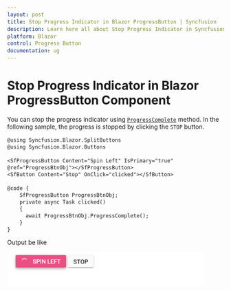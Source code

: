 ```yaml
---
layout: post
title: Stop Progress Indicator in Blazor ProgressButton | Syncfusion
description: Learn here all about Stop Progress Indicator in Syncfusion Blazor ProgressButton component and more.
platform: Blazor
control: Progress Button
documentation: ug
---
```


# Stop Progress Indicator in Blazor ProgressButton Component

You can stop the progress indicator using [`ProgressComplete`](https://help.syncfusion.com/cr/blazor/Syncfusion.Blazor.SplitButtons.SfProgressButton.html#Syncfusion_Blazor_SplitButtons_SfProgressButton_ProgressComplete) method. In the following sample, the progress is stopped by clicking the `STOP` button.

```cshtml
@using Syncfusion.Blazor.SplitButtons
@using Syncfusion.Blazor.Buttons

<SfProgressButton Content="Spin Left" IsPrimary="true" @ref="ProgressBtnObj"></SfProgressButton>
<SfButton Content="Stop" OnClick="clicked"></SfButton>

@code {
    SfProgressButton ProgressBtnObj;
    private async Task clicked()
    {
      await ProgressBtnObj.ProgressComplete();
    }
}
```

Output be like

![Progress Button Sample](./../images/pb-stop.png)